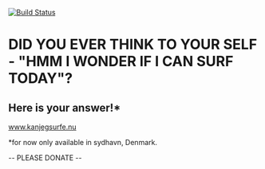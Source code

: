 [![Build Status](https://travis-ci.org/lohals/kanjegsurfeidag.svg?branch=master)](https://travis-ci.org/lohals/kanjegsurfeidag)
 # DID YOU EVER THINK TO YOUR SELF - **"HMM I WONDER IF I CAN SURF TODAY"**?

## Here is your answer!*

www.kanjegsurfe.nu

*for now only available in sydhavn, Denmark.

-- PLEASE DONATE --
